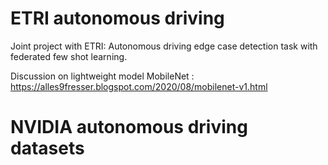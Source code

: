 # ETRI autonomous driving


Joint project with ETRI: Autonomous driving edge case detection task with federated few shot learning. 

Discussion on lightweight model MobileNet : https://alles9fresser.blogspot.com/2020/08/mobilenet-v1.html


# NVIDIA autonomous driving datasets
